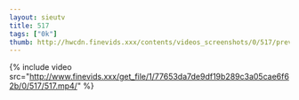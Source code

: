 ```yaml
--- 
layout: sieutv
title: 517
tags: ["0k"]
thumb: http://hwcdn.finevids.xxx/contents/videos_screenshots/0/517/preview.mp4.jpg
---
```

{% include video src="http://www.finevids.xxx/get_file/1/77653da7de9df19b289c3a05cae6f62b/0/517/517.mp4/" %} 
